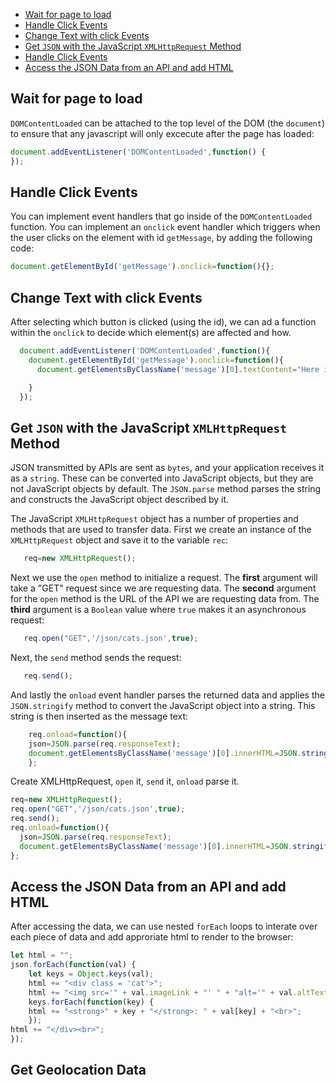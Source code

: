 

* [Wait for page to load](#Wait-for-page-to-load)
* [Handle Click Events](#Handle-Click-Events)
* [Change Text with click Events](#Change-Text-with-click-Events)
* [Get `JSON` with the JavaScript `XMLHttpRequest` Method](#Get-JSON-with-the-JavaScript-XMLHttpRequest-Method)
* [Handle Click Events](#Handle-Click-Events)
* [Access the JSON Data from an API and add HTML](#Access-the-JSON-Data-from-an-API-and-add-HTML)


## Wait for page to load

`DOMContentLoaded` can be attached to the top level of the DOM (the `document`) to ensure that any javascript will only excecute after the page has loaded:

```javascript
document.addEventListener('DOMContentLoaded',function() {
});
```

## Handle Click Events

You can implement event handlers that go inside of the `DOMContentLoaded` function. You can implement an `onclick` event handler which triggers when the user clicks on the element with id `getMessage`, by adding the following code:

```javascript
document.getElementById('getMessage').onclick=function(){};
```

## Change Text with click Events

After selecting which button is clicked (using the id), we can ad a function within the `onclick` to decide which element(s) are affected and how.

```javascript
  document.addEventListener('DOMContentLoaded',function(){
    document.getElementById('getMessage').onclick=function(){
      document.getElementsByClassName('message')[0].textContent="Here is the message";

    }
  });
  ```

## Get `JSON` with the JavaScript `XMLHttpRequest` Method

   JSON transmitted by APIs are sent as `bytes`, and your application receives it as a `string`. These can be converted into JavaScript objects, but they are not JavaScript objects by default. The `JSON.parse` method parses the string and constructs the JavaScript object described by it.

   The JavaScript `XMLHttpRequest` object has a number of properties and methods that are used to transfer data. First we create an instance of the `XMLHttpRequest` object and save it to the variable `rec`: 
```javascript
   req=new XMLHttpRequest();
   ```

   Next we use the `open` method to initialize a request.  The **first** argument will take a "GET" request since we are requesting data.  The **second** argument for the `open` method is the URL of the API we are requesting data from.  The **third** argument is a `Boolean` value where `true` makes it an asynchronous request:
```javascript
   req.open("GET",'/json/cats.json',true);
   ```
   Next, the `send` method sends the request:
```javascript
   req.send();
   ```
   And lastly the `onload` event handler parses the returned data and applies the `JSON.stringify` method to convert the JavaScript object into a string.  This string is then inserted as the message text:

```javascript
    req.onload=function(){
    json=JSON.parse(req.responseText);
    document.getElementsByClassName('message')[0].innerHTML=JSON.stringify(json);
    };
```
Create XMLHttpRequest, `open` it, `send` it, `onload` parse it.

```javascript
req=new XMLHttpRequest();
req.open("GET",'/json/cats.json',true);
req.send();
req.onload=function(){
  json=JSON.parse(req.responseText);
  document.getElementsByClassName('message')[0].innerHTML=JSON.stringify(json);
};
```

## Access the JSON Data from an API and add HTML

After accessing the data, we can use nested `forEach` loops to interate over each piece of data and add approriate html to render to the browser:

```javascript
let html = "";
json.forEach(function(val) {
    let keys = Object.keys(val);
    html += "<div class = 'cat'>";
    html += "<img src='" + val.imageLink + "' " + "alt='" + val.altText + "'>" 
    keys.forEach(function(key) {
    html += "<strong>" + key + "</strong>: " + val[key] + "<br>";
    });
html += "</div><br>";
});
```

## Get Geolocation Data


